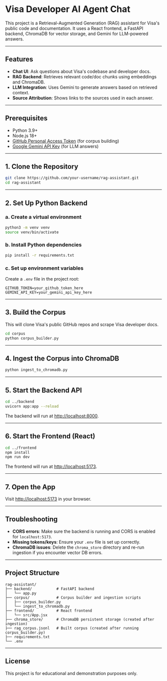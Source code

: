 # Visa Developer AI Agent Chat

This project is a Retrieval-Augmented Generation (RAG) assistant for Visa's public code and documentation. It uses a React frontend, a FastAPI backend, ChromaDB for vector storage, and Gemini for LLM-powered answers.

---

## Features

- **Chat UI**: Ask questions about Visa's codebase and developer docs.
- **RAG Backend**: Retrieves relevant code/doc chunks using embeddings and ChromaDB.
- **LLM Integration**: Uses Gemini to generate answers based on retrieved context.
- **Source Attribution**: Shows links to the sources used in each answer.

---

## Prerequisites

- Python 3.9+
- Node.js 18+
- [GitHub Personal Access Token](https://github.com/settings/tokens) (for corpus building)
- [Google Gemini API Key](https://aistudio.google.com/app/apikey) (for LLM answers)

---

## 1. Clone the Repository

```bash
git clone https://github.com/your-username/rag-assistant.git
cd rag-assistant
```

---

## 2. Set Up Python Backend

### a. Create a virtual environment

```bash
python3 -m venv venv
source venv/bin/activate
```

### b. Install Python dependencies

```bash
pip install -r requirements.txt
```

### c. Set up environment variables

Create a `.env` file in the project root:

```
GITHUB_TOKEN=your_github_token_here
GEMINI_API_KEY=your_gemini_api_key_here
```

---

## 3. Build the Corpus

This will clone Visa's public GitHub repos and scrape Visa developer docs.

```bash
cd corpus
python corpus_builder.py
```

---

## 4. Ingest the Corpus into ChromaDB

```bash
python ingest_to_chromadb.py
```

---

## 5. Start the Backend API

```bash
cd ../backend
uvicorn app:app --reload
```

The backend will run at [http://localhost:8000](http://localhost:8000).

---

## 6. Start the Frontend (React)

```bash
cd ../frontend
npm install
npm run dev
```

The frontend will run at [http://localhost:5173](http://localhost:5173).

---

## 7. Open the App

Visit [http://localhost:5173](http://localhost:5173) in your browser.

---

## Troubleshooting

- **CORS errors**: Make sure the backend is running and CORS is enabled for `localhost:5173`.
- **Missing tokens/keys**: Ensure your `.env` file is set up correctly.
- **ChromaDB issues**: Delete the `chroma_store` directory and re-run ingestion if you encounter vector DB errors.

---

## Project Structure

```
rag-assistant/
├── backend/           # FastAPI backend
│   └── app.py
├── corpus/            # Corpus builder and ingestion scripts
│   ├── corpus_builder.py
│   └── ingest_to_chromadb.py
├── frontend/          # React frontend
│   └── src/App.jsx
├── chroma_store/      # ChromaDB persistent storage (created after ingestion)
├── rag_corpus.jsonl   # Built corpus (created after running corpus_builder.py)
├── requirements.txt
└── .env
```

---

## License

This project is for educational and demonstration purposes only.
